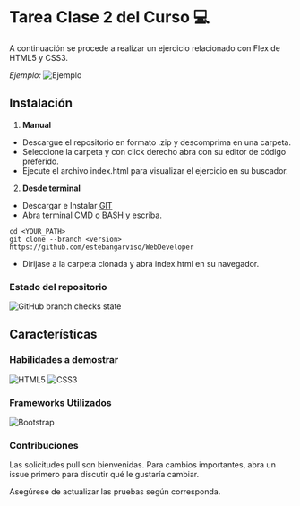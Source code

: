# Tarea Clase 2 del Curso 💻
A continuación se procede a realizar un ejercicio relacionado con Flex de HTML5 y CSS3.

*Ejemplo:*
![Ejemplo](https://github.com/estebangarviso/WebDeveloper/blob/clase2/assets/img/screen-task-clase-2.jpg?raw=true)

## Instalación
1. **Manual**
  - Descargue el repositorio en formato .zip y descomprima en una carpeta.
  - Seleccione la carpeta y con click derecho abra con su editor de código preferido.
  - Ejecute el archivo index.html para visualizar el ejercicio en su buscador.
2. **Desde terminal**
  - Descargar e Instalar [GIT](https://git-scm.com/downloads)
  - Abra terminal CMD o BASH y escriba.

```
cd <YOUR_PATH>
git clone --branch <version> https://github.com/estebangarviso/WebDeveloper
```

  - Dirijase a la carpeta clonada y abra index.html en su navegador.
### Estado del repositorio

![GitHub branch checks state](https://img.shields.io/github/checks-status/estebangarviso/WebDeveloper/clase2?style=plastic)

## Características
### Habilidades a demostrar

![HTML5](https://img.shields.io/badge/HTML-v.5.0.0-E34F26?style=solid&labelColor=ffffff&logo=html5)
![CSS3](https://img.shields.io/badge/CSS-v3.0.0-1572B6?style=solid&labelColor=ffffff&logo=css3)

### Frameworks Utilizados

![Bootstrap](https://img.shields.io/badge/Bootstrap-v5.0.0-7952B3?style=solid&labelColor=ffffff&logo=bootstrap)

### Contribuciones

Las solicitudes pull son bienvenidas. Para cambios importantes, abra un issue primero para discutir qué le gustaría cambiar.

Asegúrese de actualizar las pruebas según corresponda.
